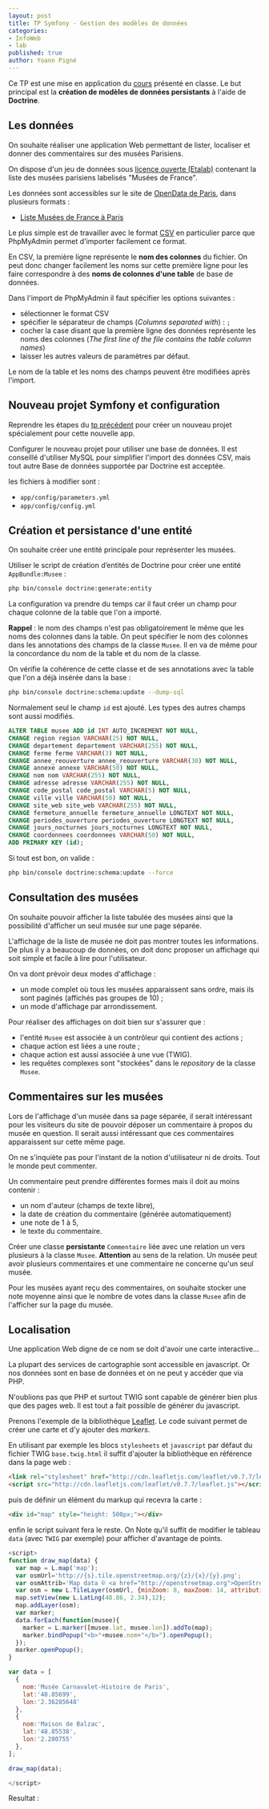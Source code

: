 ```yaml
---
layout: post
title: TP Symfony - Gestion des modèles de données
categories:  
- InfoWeb
- lab
published: true
author: Yoann Pigné
---
```


Ce TP est une mise en application du [cours](http://pigne.org/teaching/infoweb/lecture/Symfony-Modeles) présenté en classe. Le but principal est la **création de modèles de données persistants** à l'aide de **Doctrine**.


## Les données


On souhaite réaliser une application Web permettant de lister, localiser et donner des commentaires sur des musées Parisiens.

On dispose d'un jeu de données sous [licence ouverte (Etalab)](https://www.etalab.gouv.fr/licence-ouverte-open-licence) contenant la liste des musées parisiens labelisés "Musées de France".

Les données sont accessibles sur le  site de [OpenData de Paris](http://opendata.paris.fr/), dans plusieurs formats :

 - [Liste Musées de France à Paris](http://opendata.paris.fr/explore/dataset/liste-musees-de-france-a-paris/export/)


Le plus simple est de travailler avec le format [CSV](https://fr.wikipedia.org/wiki/Comma-separated_values) en particulier parce que PhpMyAdmin permet d'importer facilement ce format.

En CSV, la première ligne représente le **nom des colonnes** du fichier. On peut donc changer facilement les noms sur cette première ligne pour les faire correspondre à des **noms de colonnes d'une table** de base de données.

Dans l'import de  PhpMyAdmin il faut spécifier les options suivantes :

- sélectionner le format CSV
- spécifier le séparateur de champs (_Columns separated with_) : `;`
- cocher la case disant que la première ligne des données représente les noms des colonnes (_The first line of the file contains the table column names_)
- laisser les autres valeurs de paramètres par défaut.


Le nom de la table et les noms des champs peuvent être modifiées après l'import.


## Nouveau projet Symfony et configuration

Reprendre les étapes du [tp précédent](http://pigne.org/teaching/infoweb/lab/TP_Introduction_Symfony) pour créer un nouveau projet spécialement pour cette nouvelle app.

Configurer le nouveau projet pour utiliser une base de données. Il est conseillé d'utiliser MySQL pour simplifier l'import des données CSV, mais tout autre Base de données supportée par Doctrine est acceptée.

les fichiers à modifier sont :

- `app/config/parameters.yml`
- `app/config/config.yml`

## Création et persistance d'une entité

On souhaite créer une entité  principale pour représenter les musées.

Utiliser le script de création d’entités de Doctrine pour créer une entité `AppBundle:Musee` :

```bash
php bin/console doctrine:generate:entity
```

La configuration va prendre du temps car il faut créer un champ pour chaque colonne de la table que l'on a importé.

**Rappel** : le nom des champs n'est pas obligatoirement le même que les noms des colonnes dans la table. On peut spécifier le nom des colonnes dans les annotations des champs de la classe `Musee`. Il en va de même pour la concordance du nom de la table et du nom de la classe.


On vérifie la cohérence de cette classe et de ses annotations avec la table que l'on a déjà insérée dans la base :

```bash
php bin/console doctrine:schema:update --dump-sql
```

Normalement seul le champ `id` est ajouté. Les types des autres champs sont aussi modifiés.  

```sql
ALTER TABLE musee ADD id INT AUTO_INCREMENT NOT NULL,
CHANGE region region VARCHAR(25) NOT NULL,
CHANGE departement departement VARCHAR(255) NOT NULL,
CHANGE ferme ferme VARCHAR(3) NOT NULL,
CHANGE annee_reouverture annee_reouverture VARCHAR(30) NOT NULL,
CHANGE annexe annexe VARCHAR(50) NOT NULL,
CHANGE nom nom VARCHAR(255) NOT NULL,
CHANGE adresse adresse VARCHAR(255) NOT NULL,
CHANGE code_postal code_postal VARCHAR(5) NOT NULL,
CHANGE ville ville VARCHAR(50) NOT NULL,
CHANGE site_web site_web VARCHAR(255) NOT NULL,
CHANGE fermeture_annuelle fermeture_annuelle LONGTEXT NOT NULL,
CHANGE periodes_ouverture periodes_ouverture LONGTEXT NOT NULL,
CHANGE jours_nocturnes jours_nocturnes LONGTEXT NOT NULL,
CHANGE coordonnees coordonnees VARCHAR(50) NOT NULL,
ADD PRIMARY KEY (id);
```

Si tout est bon, on valide :


```bash
php bin/console doctrine:schema:update --force
```




## Consultation des musées

On souhaite pouvoir afficher la liste  tabulée des musées ainsi que la possibilité d'afficher un seul musée sur une page séparée.

L'affichage de la liste de musée ne doit pas montrer toutes les informations. De plus il y a beaucoup de données,
on doit donc proposer un affichage qui soit simple et facile à lire pour l'utilisateur.

On va dont prévoir deux  modes d'affichage :

- un mode complet où tous les musées apparaissent sans ordre,  mais ils sont paginés  (affichés pas groupes de 10) ;
- un mode d'affichage par arrondissement.


Pour réaliser des affichages on doit bien sur s'assurer que :

- l'entité `Musee` est associée à un contrôleur qui contient des actions ;
- chaque action est liées a une route ;
- chaque action est aussi associée à une vue (TWIG).
- les requêtes complexes sont "stockées" dans le _repository_ de la classe `Musee`.


## Commentaires sur les musées

Lors de l'affichage d'un musée dans sa page séparée, il serait intéressant pour les visiteurs du site de pouvoir déposer un commentaire à propos du musée en question. Il serait aussi intéressant que ces commentaires apparaissent sur cette même page.

On ne s'inquiète pas pour l'instant de la notion d'utilisateur ni de droits. Tout le monde peut commenter.

Un commentaire peut prendre différentes formes mais il doit au moins contenir :

- un nom d'auteur (champs de texte libre),
- la date de création du commentaire (générée automatiquement)
- une note de 1 à 5,
- le texte du commentaire.


Créer une classe **persistante** `Commentaire` liée avec une relation un vers plusieurs  à la classe `Musee`.
**Attention** au sens de la relation. Un musée peut avoir plusieurs commentaires et une commentaire ne concerne qu'un seul musée.

Pour les musées ayant reçu des commentaires, on souhaite stocker une note moyenne ainsi que le nombre de votes dans la classe `Musee` afin de l'afficher sur la page du musée.


## Localisation

Une application Web digne de ce nom se doit d'avoir une carte interactive...  

La plupart des services de cartographie sont accessible en javascript. Or nos données sont en base de données et on ne peut y accéder que via PHP.

N'oublions pas que PHP et surtout TWIG sont capable de générer bien plus que des pages web. Il est tout a fait possible de générer du javascript.

Prenons l'exemple de la bibliothèque [Leaflet](http://leafletjs.com). Le code suivant permet de créer une carte et d'y ajouter des _markers_.

En utilisant par exemple les blocs `stylesheets` et `javascript` par défaut du fichier  TWIG  `base.twig.html` il suffit d'ajouter la bibliothèque en référence dans la page web :

```html
<link rel="stylesheet" href="http://cdn.leafletjs.com/leaflet/v0.7.7/leaflet.css" />
<script src="http://cdn.leafletjs.com/leaflet/v0.7.7/leaflet.js"></script>
```

puis de définir un élément du markup qui recevra la carte :

```html
<div id="map" style="height: 500px;"></div>
```

enfin le script suivant fera le reste. On Note  qu'il suffit de modifier le tableau `data` (avec `TWIG` par exemple) pour afficher d'avantage de  points.

```javascript
<script>
function draw_map(data) {  
  var map = L.map('map');
  var osmUrl='http://{s}.tile.openstreetmap.org/{z}/{x}/{y}.png';
  var osmAttrib='Map data © <a href="http://openstreetmap.org">OpenStreetMap</a> contributors';
  var osm = new L.TileLayer(osmUrl, {minZoom: 8, maxZoom: 14, attribution: osmAttrib});		
  map.setView(new L.LatLng(48.86, 2.34),12);
  map.addLayer(osm);
  var marker;
  data.forEach(function(musee){
    marker = L.marker([musee.lat, musee.lon]).addTo(map);
    marker.bindPopup("<b>"+musee.nom+"</b>").openPopup();
  });
  marker.openPopup();
}

var data = [
  {
    nom:'Musée Carnavalet-Histoire de Paris',
    lat:'48.85699',
    lon:'2.36285648'
  },
  {
    nom:'Maison de Balzac',
    lat:'48.85538',
    lon:'2.280755'
  },
];

draw_map(data);

</script>
```

Resultat :


<link rel="stylesheet" href="http://cdn.leafletjs.com/leaflet/v0.7.7/leaflet.css" />
<script src="http://cdn.leafletjs.com/leaflet/v0.7.7/leaflet.js"></script>
<div id="map" style="height: 500px;"></div>
<script>
function draw_map(data) {  
  var map = L.map('map');
  var osmUrl='http://{s}.tile.openstreetmap.org/{z}/{x}/{y}.png';
  var osmAttrib='Map data © <a href="http://openstreetmap.org">OpenStreetMap</a> contributors';
  var osm = new L.TileLayer(osmUrl, {minZoom: 8, maxZoom: 14, attribution: osmAttrib});		
  map.setView(new L.LatLng(48.86, 2.34),12);
  map.addLayer(osm);

  data.forEach(function(musee){
    var marker = L.marker([musee.lat, musee.lon]).addTo(map);
    marker.bindPopup("<b>"+musee.nom+"</b>").openPopup();
  });
}

var data = [
  {
    nom:'Musée Carnavalet-Histoire de Paris',
    lat:'48.85699',
    lon:'2.36285648'
  },
  {
    nom:'Maison de Balzac',
    lat:'48.85538',
    lon:'2.280755'
  },
];

draw_map(data);

</script>
